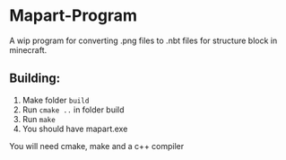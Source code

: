 # Mapart-Program

A wip program for converting .png files to .nbt files for structure block in minecraft.

## Building:
1) Make folder `build`
2) Run `cmake ..` in folder build
3) Run `make`
4) You should have mapart.exe

You will need cmake, make and a c++ compiler

